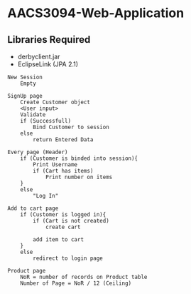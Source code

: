 # AACS3094-Web-Application

## Libraries Required
- derbyclient.jar
- EclipseLink (JPA 2.1)

```
New Session
	Empty

SignUp page
	Create Customer object
	<User input>
	Validate
	if (Successfull)
		Bind Customer to session
	else
		return Entered Data	

Every page (Header)
	if (Customer is binded into session){
		Print Username
		if (Cart has items)
			Print number on items
	}
	else
		"Log In"

Add to cart page
	if (Customer is logged in){
		if (Cart is not created)
			create cart
		
		add item to cart
	}
	else
		redirect to login page

Product page
	NoR = number of records on Product table
	Number of Page = NoR / 12 (Ceiling)

	

```